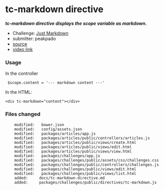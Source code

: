 
# tc-markdown directive


***tc-markdown directive displays the scope variable as markdown.***

* Challenge: [Just Markdown](http://www.topcoder.com/challenge-details/30046006/)
* submitter: peakpado
* [source](https://software.topcoder.com/review/actions/DownloadContestSubmission.do?method=downloadContestSubmission&uid=299829)
* [video link](https://www.youtube.com/watch?v=toRIwruHr6A) 


### Usage

In the controller

     $scope.content = '--- markdown content ---'

In the HTML:

	<div tc-markdown="content"></div>

### Files changed
```
	modified:   bower.json
	modified:   config/assets.json
	modified:   packages/articles/app.js
	modified:   packages/articles/public/controllers/articles.js
	modified:   packages/articles/public/views/create.html
	modified:   packages/articles/public/views/edit.html
	modified:   packages/articles/public/views/view.html
	modified:   packages/challenges/app.js
	modified:   packages/challenges/public/assets/css/challenges.css
	modified:   packages/challenges/public/controllers/challenges.js
	modified:   packages/challenges/public/views/edit.html
	modified:   packages/challenges/public/views/list.html
	added:     docs/tc-markdown-directive.md
	added:     packages/challenges/public/directives/tc-markdown.js
```
